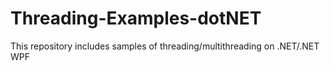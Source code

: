 # Threading-Examples-dotNET
This repository includes samples of threading/multithreading on .NET/.NET WPF

